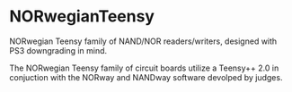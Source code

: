 # NORwegianTeensy
NORwegian Teensy family of NAND/NOR readers/writers, designed with PS3 downgrading in mind.

The NORwegian Teensy family of circuit boards utilize a Teensy++ 2.0 in conjuction with the NORway and NANDway software devolped by judges. 
